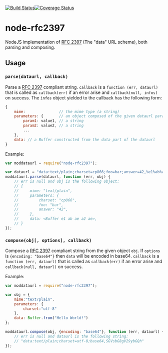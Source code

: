[![Build Status](https://travis-ci.org/NetOxygen/node-rfc2397.svg?branch=master)](https://travis-ci.org/NetOxygen/node-rfc2397)[![Coverage Status](https://coveralls.io/repos/github/NetOxygen/node-rfc2397/badge.svg?branch=master)](https://coveralls.io/github/NetOxygen/node-rfc2397?branch=master)

# node-rfc2397

NodeJS implementation of [RFC 2397](https://tools.ietf.org/html/rfc2397) (The
"data" URL scheme), both parsing and composing.

## Usage

### `parse(dataurl, callback)`

Parse a [RFC 2397](https://tools.ietf.org/html/rfc2397) compliant string.
`callback` is a `function (err, dataurl)` that is called as `callback(err)` if
an error arise and `callback(null, infos)` on
success. The `infos` object yielded to the callback has the following form:

```javascript
{
    mime:               // the mime type (a string)
    parameters: {       // an object composed of the given dataurl parameters
        param1: value1, // a string
        param2: value2, // a string
        ...
    },
    data: // a Buffer constructed from the data part of the dataurl
}
```

Example:

```javascript
var moddataurl = require("node-rfc2397");

var dataurl = "data:text/plain;charset=cp866;foo=bar;answer=42,%e1%ab%ae%a2%ae";
moddataurl.parse(dataurl, function (err, obj) {
    // err is null and obj is the following object:
    // {
    //     mime: "text/plain",
    //     parameters: {
    //         charset: "cp866",
    //         foo: "bar",
    //         answer: "42",
    //     },
    //     data: <Buffer e1 ab ae a2 ae>,
    // }
});
```

### `compose(obj[, options], callback)`

Compose a [RFC 2397](https://tools.ietf.org/html/rfc2397) compliant string from
the given object `obj`. If `options` is `{encoding: "base64"}` then `data` will
be encoded in base64. `callback` is a `function (err, dataurl)` that is
called as `callback(err)` if an error arise and `callback(null, dataurl)` on
success.

Example:

```javascript
var moddataurl = require("node-rfc2397");

var obj = {
    mime:"text/plain",
    parameters: {
        charset:"utf-8"
    },
    data: Buffer.from("Hello World!")
};

moddataurl.compose(obj, {encoding: "base64"}, function (err, dataurl) {
    // err is null and dataurl is the following string:
    // "data:text/plain;charset=utf-8;base64,SGVsbG8gV29ybGQh"
});
```
